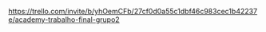 https://trello.com/invite/b/yhOemCFb/27cf0d0a55c1dbf46c983cec1b42237e/academy-trabalho-final-grupo2
